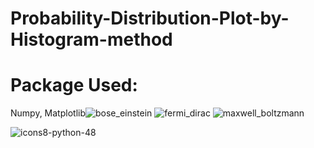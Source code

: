 # Probability-Distribution-Plot-by-Histogram-method
# Package Used:
Numpy, Matplotlib![bose_einstein](https://user-images.githubusercontent.com/94384694/203250064-858696da-2187-4884-8b47-dcb31a56119d.png)
![fermi_dirac](https://user-images.githubusercontent.com/94384694/203250075-d6e50ce0-8144-4b12-a2a0-c7a232f947f4.png)
![maxwell_boltzmann](https://user-images.githubusercontent.com/94384694/203250078-403f4f67-3735-461b-9c57-6ab2294faca7.png)


![icons8-python-48](https://user-images.githubusercontent.com/94384694/203099623-94aa8667-2eea-4be3-8bd2-7ada0f64c817.png)
